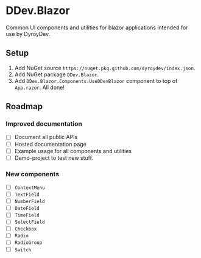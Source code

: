 # DDev.Blazor
Common UI components and utilities for blazor applications intended for use by DyroyDev.  

## Setup
1. Add NuGet source `https://nuget.pkg.github.com/dyroydev/index.json`.
1. Add NuGet package `DDev.Blazor`.
1. Add `DDev.Blazor.Components.UseDDevBlazor` component to top of `App.razor`.
All done!

## Roadmap

### Improved documentation
- [ ] Document all public APIs
- [ ] Hosted documentation page
- [ ] Example usage for all components and utilities
- [ ] Demo-project to test new stuff.

### New components
- [ ] `ContextMenu`
- [ ] `TextField`
- [ ] `NumberField`
- [ ] `DateField`
- [ ] `TimeField`
- [ ] `SelectField`
- [ ] `Checkbox`
- [ ] `Radio`
- [ ] `RadioGroup`
- [ ] `Switch`